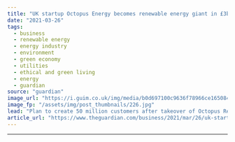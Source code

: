 ```yaml
---
title: "UK startup Octopus Energy becomes renewable energy giant in £3bn deal"
date: "2021-03-26"
tags: 
  - business
  - renewable energy
  - energy industry
  - environment
  - green economy
  - utilities
  - ethical and green living
  - energy
  - guardian
source: "guardian"
image_url: "https://i.guim.co.uk/img/media/b0d697100c9636f78966ce165084795c9f80d13b/0_416_6720_4032/master/6720.jpg?width=460&quality=85&auto=format&fit=max&s=06d6d9528b6fc3a43a904e16caea8f26"
image_fp: "/assets/img/post_thumbnails/226.jpg"
lead: "Plan to create 50 million customers after takeover of Octopus Renewables hands UK supplier 300 projects in six countries The UK’s fastest growing energy supplier will soon become one of Europe’s biggest renewable energy investors in a deal worth more..."
article_url: "https://www.theguardian.com/business/2021/mar/26/uk-startup-octopus-energy-becomes-renewable-energy-giant-in-3bn-deal"
---
```


---
